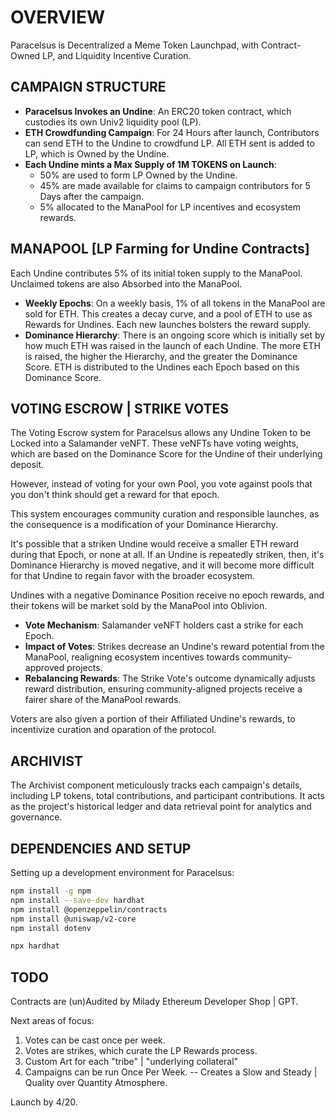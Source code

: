 # OVERVIEW

Paracelsus is Decentralized a Meme Token Launchpad, with Contract-Owned LP, and Liquidity Incentive Curation.

## CAMPAIGN STRUCTURE

- **Paracelsus Invokes an Undine**: An ERC20 token contract, which custodies its own Univ2 liquidity pool (LP).
- **ETH Crowdfunding Campaign**: For 24 Hours after launch, Contributors can send ETH to the Undine to crowdfund LP. All ETH sent is added to LP, which is Owned by the Undine.
- **Each Undine mints a Max Supply of 1M TOKENS on Launch**:
  - 50% are used to form LP Owned by the Undine.
  - 45% are made available for claims to campaign contributors for 5 Days after the campaign.
  - 5% allocated to the ManaPool for LP incentives and ecosystem rewards.

## MANAPOOL [LP Farming for Undine Contracts]

Each Undine contributes 5% of its initial token supply to the ManaPool. Unclaimed tokens are also Absorbed into the ManaPool.

- **Weekly Epochs**: On a weekly basis, 1% of all tokens in the ManaPool are sold for ETH. This creates a decay curve, and a pool of ETH to use as Rewards for Undines. Each new launches bolsters the reward supply.
- **Dominance Hierarchy**: There is an ongoing score which is initially set by how much ETH was raised in the launch of each Undine. The more ETH is raised, the higher the Hierarchy, and the greater the Dominance Score. ETH is distributed to the Undines each Epoch based on this Dominance Score.

## VOTING ESCROW | STRIKE VOTES

The Voting Escrow system for Paracelsus allows any Undine Token to be Locked into a Salamander veNFT. These veNFTs have voting weights, which are based on the Dominance Score for the Undine of their underlying deposit.

However, instead of voting for your own Pool, you vote against pools that you don't think should get a reward for that epoch.

This system encourages community curation and responsible launches, as the consequence is a modification of your Dominance Hierarchy.

It's possible that a striken Undine would receive a smaller ETH reward during that Epoch, or none at all. If an Undine is repeatedly striken, then, it's Dominance Hierarchy is moved negative, and it will become more difficult for that Undine to regain favor with the broader ecosystem.

Undines with a negative Dominance Position receive no epoch rewards, and their tokens will be market sold by the ManaPool into Oblivion.

- **Vote Mechanism**: Salamander veNFT holders cast a strike for each Epoch.
- **Impact of Votes**: Strikes decrease an Undine's reward potential from the ManaPool, realigning ecosystem incentives towards community-approved projects.
- **Rebalancing Rewards**: The Strike Vote's outcome dynamically adjusts reward distribution, ensuring community-aligned projects receive a fairer share of the ManaPool rewards.

Voters are also given a portion of their Affiliated Undine's rewards, to incentivize curation and oparation of the protocol.

## ARCHIVIST

The Archivist component meticulously tracks each campaign's details, including LP tokens, total contributions, and participant contributions. It acts as the project's historical ledger and data retrieval point for analytics and governance.

## DEPENDENCIES AND SETUP

Setting up a development environment for Paracelsus:

```bash
npm install -g npm
npm install --save-dev hardhat
npm install @openzeppelin/contracts
npm install @uniswap/v2-core
npm install dotenv
```

```bash
npx hardhat
```

## TODO

Contracts are (un)Audited by Milady Ethereum Developer Shop | GPT.

Next areas of focus:

1) Votes can be cast once per week.
2) Votes are strikes, which curate the LP Rewards process.
3) Custom Art for each "tribe" | "underlying collateral"
4) Campaigns can be run Once Per Week. -- Creates a Slow and Steady | Quality over Quantity Atmosphere.

Launch by 4/20.
